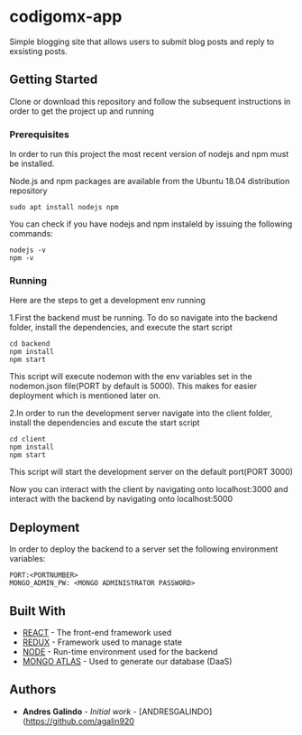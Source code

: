# codigomx-app

Simple blogging site that allows users to submit blog posts and reply to exsisting posts.

## Getting Started

Clone or download this repository and follow the subsequent instructions in order to get the project up and running

### Prerequisites

In order to run this project the most recent version of nodejs and npm must be installed.

Node.js and npm packages are available from the Ubuntu 18.04 distribution repository
```
sudo apt install nodejs npm
```

You can check if you have nodejs and npm instaleld by issuing the following commands:
```
nodejs -v
npm -v
```

### Running

Here are the steps to get a development env running

1.First the backend must be running. To do so navigate into the backend folder, install the dependencies, and execute the start script

```
cd backend
npm install
npm start
```
This script will execute nodemon with the env variables set in the nodemon.json file(PORT by default is 5000). This makes for easier deployment which is mentioned later on.

2.In order to run the development server navigate into the client folder, install the dependencies and excute the start script

```
cd client
npm install
npm start
```
This script will start the development server on the default port(PORT 3000)

Now you can interact with the client by navigating onto localhost:3000 and interact with the backend by navigating onto localhost:5000

## Deployment

In order to deploy the backend to a server set the following environment variables:

```
PORT:<PORTNUMBER>
MONGO_ADMIN_PW: <MONGO ADMINISTRATOR PASSWORD>
```

## Built With

* [REACT](https://reactjs.org/) - The front-end framework used
* [REDUX](https://redux.js.org/) - Framework used to manage state
* [NODE](https://nodejs.org/) -  Run-time environment used for the backend
* [MONGO ATLAS](https://www.mongodb.com/) - Used to generate our database (DaaS)


## Authors

* **Andres Galindo** - *Initial work* - [ANDRESGALINDO](https://github.com/agalin920


